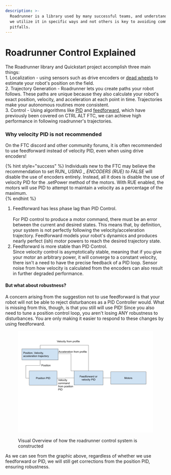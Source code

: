```yaml
---
description: >-
  Roadrunner is a library used by many successful teams, and understanding why
  we utilize it in specific ways and not others is key to avoiding common
  pitfalls.
---
```


# Roadrunner Control Explained

The Roadrunner library and Quickstart project accomplish three main things: \
1\. Localization - using sensors such as drive encoders or [dead wheels](https://gm0.org/en/latest/docs/common-mechanisms/dead-wheels.html) to estimate your robot's position on the field.\
2\. Trajectory Generation - Roadrunner lets you create paths your robot follows. These paths are unique because they also calculate your robot's exact position, velocity, and acceleration at each point in time. Trajectories make your autonomous routines more consistent. \
3\. Control - Using algorithms like [PID](../the-pid-controller/) and [feedforward](../feedforward-control.md), which have previously been covered on CTRL ALT FTC, we can achieve high performance in following roadrunner's trajectories.  

### Why velocity PID is not recommended

On the FTC discord and other community forums, it is often recommended to use feedforward instead of velocity PID, even when using drive encoders! 

{% hint style="success" %}
Individuals new to the FTC may believe the recommendation to set RUN\_ _USING \_ ENCODERS (RUE) to FALSE_ will disable the use of encoders entirely. Instead, all it does is disable the use of velocity PID for the .setPower method of the motors. With RUE enabled, the motors will use PID to attempt to maintain a velocity as a percentage of the maximum.  
{% endhint %}

1. Feedforward has less phase lag than PID Control.\
   \
   For PID control to produce a motor command, there must be an error between the current and desired states. This means that, by definition, your system is not perfectly following the velocity/acceleration trajectory. Feedforward models your robot's dynamics and produces nearly perfect (ish) motor powers to reach the desired trajectory state. 
2.  Feedforward is more stable than PID Control.\
   Since velocity control is asymptotically stable, meaning that if you give your motor an arbitrary power, it will converge to a constant velocity, there isn't a need to have the precise feedback of a PID loop. Sensor noise from how velocity is calculated from the encoders can also result in further degraded performance.

#### But what about robustness? 

A concern arising from the suggestion not to use feedforward is that your robot will not be able to reject disturbances as a PID Controller would. What is missing from this, though, is that you still will use PID! Since you also need to tune a position control loop, you aren't losing ANY robustness to disturbances. You are only making it easier to respond to these changes by using feedforward.

<figure><img src="../.gitbook/assets/Roadrunner Control System.png" alt=""><figcaption><p>Visual Overview of how the roadrunner control system is constructed</p></figcaption></figure>

As we can see from the graphic above, regardless of whether we use feedforward or PID, we will still get corrections from the position PID, ensuring robustness.
